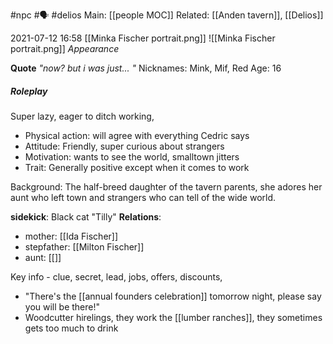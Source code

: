 #npc  #🗣 #delios 
Main: [[people MOC]]
Related: [[Anden tavern]], [[Delios]]

2021-07-12
16:58
[[Minka Fischer portrait.png]]
![[Minka Fischer portrait.png]]
*Appearance*

**Quote** *"now? but i was just... "*
Nicknames: Mink, Mif, Red
Age: 16

##### Roleplay
Super lazy, eager to ditch working,
-   Physical action: will agree with everything Cedric says
-   Attitude: Friendly, super curious about strangers
-   Motivation: wants to see the world, smalltown jitters
-   Trait: Generally positive except when it comes to work

Background: The half-breed daughter of the tavern parents, she adores her aunt who left town and strangers who can tell of the wide world.

**sidekick**: Black cat "Tilly"
**Relations**: 
-	mother: [[Ida Fischer]]
-	stepfather: [[Milton Fischer]]
-	aunt: [[]]

Key info - clue, secret, lead, jobs, offers, discounts,
-   "There's the [[annual founders celebration]] tomorrow night, please say you will be there!"
-   Woodcutter hirelings, they work the [[lumber ranches]], they sometimes gets too much to drink
